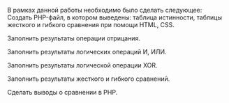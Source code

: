 В рамках данной работы необходимо было сделать следующее:
Создать PHP-файл, в котором выведены: таблица истинности, таблицы жесткого и гибкого сравнения при помощи HTML, CSS.

Заполнить результаты операции отрицания.

Заполнить результаты логических операций И, ИЛИ.

Заполнить результаты логической операции XOR.

Заполнить результаты жесткого и гибкого сравнений.

Сделать выводы о сравнении в PHP.
